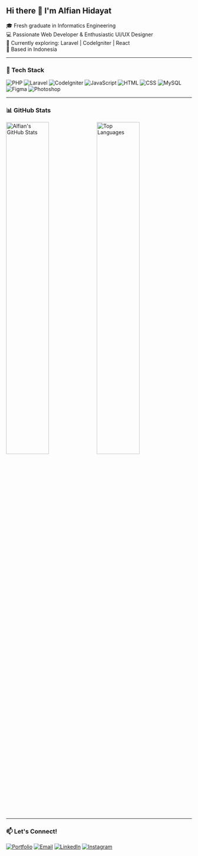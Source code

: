 ## Hi there 👋 I'm Alfian Hidayat

🎓 Fresh graduate in Informatics Engineering  
💻 Passionate Web Developer & Enthusiastic UI/UX Designer  
🌱 Currently exploring: Laravel | CodeIgniter | React  
📍 Based in Indonesia

---

### 🚀 Tech Stack
![PHP](https://img.shields.io/badge/-PHP-777BB4?style=for-the-badge&logo=php&logoColor=white)
![Laravel](https://img.shields.io/badge/-Laravel-FF2D20?style=for-the-badge&logo=laravel&logoColor=white)
![CodeIgniter](https://img.shields.io/badge/-CodeIgniter-EF4223?style=for-the-badge&logo=codeigniter&logoColor=white)
![JavaScript](https://img.shields.io/badge/-JavaScript-F7DF1E?style=for-the-badge&logo=javascript&logoColor=black)
![HTML](https://img.shields.io/badge/-HTML5-E34F26?style=for-the-badge&logo=html5&logoColor=white)
![CSS](https://img.shields.io/badge/-CSS3-1572B6?style=for-the-badge&logo=css3)
![MySQL](https://img.shields.io/badge/-MySQL-4479A1?style=for-the-badge&logo=mysql&logoColor=white)
![Figma](https://img.shields.io/badge/-Figma-F24E1E?style=for-the-badge&logo=figma&logoColor=white)
![Photoshop](https://img.shields.io/badge/-Photoshop-31A8FF?style=for-the-badge&logo=adobe-photoshop&logoColor=white)

---

### 📊 GitHub Stats
<p align="left">
  <img src="https://github-readme-stats.vercel.app/api?username=alfian742&show_icons=true&theme=radical" alt="Alfian's GitHub Stats" width="48%" />
  <img src="https://github-readme-stats.vercel.app/api/top-langs/?username=alfian742&layout=compact&theme=radical" alt="Top Languages" width="48%" />
</p>

---

### 📫 Let's Connect!
[![Portfolio](https://img.shields.io/badge/Portfolio-000?style=for-the-badge&logo=github&logoColor=white)](https://alfian742.github.io/portfolio/)
[![Email](https://img.shields.io/badge/Email-D14836?style=for-the-badge&logo=gmail&logoColor=white)](mailto:alhidayat742@gmail.com)
[![LinkedIn](https://img.shields.io/badge/LinkedIn-0A66C2?style=for-the-badge&logo=linkedin&logoColor=white)](https://id.linkedin.com/in/alfian-hidayat-8337b2174)
[![Instagram](https://img.shields.io/badge/Instagram-E4405F?style=for-the-badge&logo=instagram&logoColor=white)](https://www.instagram.com/alfian_742/)
